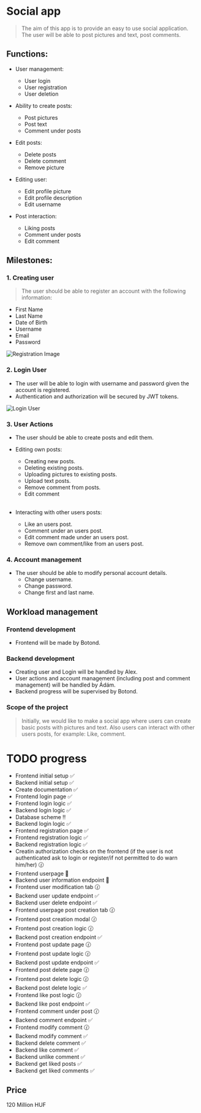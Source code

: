 # Social app

>The aim of this app is to provide an easy to use social application.
The user will be able to post pictures and text, post comments.

## Functions:

- User management:

    - User login
    - User registration
    - User deletion
- Ability to create posts:

    - Post pictures
    - Post text
    - Comment under posts
- Edit posts:

    - Delete posts
    - Delete comment
    - Remove picture
-  Editing user:

    - Edit profile picture
    - Edit profile description
    - Edit username
- Post interaction:

    - Liking posts
    - Comment under posts
    - Edit comment

## Milestones:

### 1. Creating user

>The user should be able to register an account with the following information:
- First Name
- Last Name
- Date of Birth
- Username
- Email
- Password

![Registration Image](images/registration.jpg)

### 2. Login User

- The user will be able to login with username and password given the account is registered.
- Authentication and authorization will be secured by JWT tokens.


![Login User](images/login.jpg)

### 3. User Actions

- The user should be able to create posts and edit them.
- Editing own posts:
    - Creating new posts.
    - Deleting existing posts.
    - Uploading pictures to existing posts.
    - Upload text posts.
    - Remove comment from posts.
    - Edit comment
<br></br>

- Interacting with other users posts:
    - Like an users post.
    - Comment under an users post.
    - Edit comment made under an users post.
    - Remove own comment/like from an users post.

### 4. Account management

- The user should be able to modify personal account details.
    - Change username.
    - Change password.
    - Change first and last name.

## Workload management

### Frontend development

- Frontend will be made by Botond.

### Backend development

- Creating user and Login will be handled by Alex.
- User actions and account management (including post and comment management) will be handled by Ádám.
- Backend progress will be supervised by Botond.

### Scope of the project

>Initially, we would like to make a social app where users can create basic posts with pictures and text. Also users can interact with other users posts, for example: Like, comment.

# TODO progress

- Frontend initial setup :white_check_mark:
- Backend initial setup :white_check_mark:
- Create documentation :white_check_mark:
- Frontend login page :white_check_mark:
- Frontend login logic :white_check_mark:
- Backend login logic :white_check_mark:
- Database scheme :bangbang:
- Backend login logic :white_check_mark:
- Frontend registration page :white_check_mark:
- Frontend registration logic :white_check_mark:
- Backend registration logic :white_check_mark:
- Creatin authorization checks on the frontend (if the user is not authenticated ask to login or register/if not permitted to do warn him/her) :clock130:
- Frontend userpage :arrows_counterclockwise:
- Backend user information endpoint :arrows_counterclockwise:
- Frontend user modification tab :clock130:
- Backend user update endpoint :white_check_mark:
- Backend user delete endpoint :white_check_mark:
- Frontend userpage post creation tab :clock130:
- Frontend post creation modal :clock130:
- Frontend post creation logic :clock130:
- Backend post creation endpoint :white_check_mark:
- Frontend post update page :clock130:
- Frontend post update logic :clock130:
- Backend post update endpoint :white_check_mark:
- Frontend post delete page :clock130:
- Frontend post delete logic :clock130:
- Backend post delete logic :white_check_mark:
- Frontend like post logic :clock130:
- Backend like post endpoint :white_check_mark:
- Frontend comment under post :clock130:
- Backend comment endpoint :white_check_mark:
- Frontend modify comment :clock130:
- Backend modify comment :white_check_mark:
- Backend delete comment :white_check_mark:
- Backend like comment :white_check_mark:
- Backend unlike comment :white_check_mark:
- Backend get liked posts :white_check_mark:
- Backend get liked comments :white_check_mark:

## Price

120 Million HUF